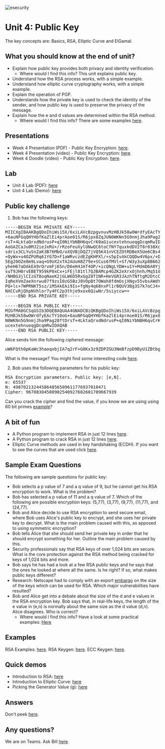 ![esecurity](https://raw.githubusercontent.com/billbuchanan/esecurity/master/z_associated/esecurity_graphics.jpg)

# Unit 4: Public Key

The key concepts are: Basics, RSA, Elliptic Curve and ElGamal.

## What you should know at the end of unit?

* Explain how public key provides both privacy and identity verification.
  * Where would I find this info? This unit explains public key.
* Understand how the RSA process works, with a simple example.
* Understand how elliptic curve cryptography works, with a simple example.
* Explain the operation of PGP.
* Understands how the private key is used to check the identity of the sender, and how public key is used to preserve the privacy of the message.
* Explain how the e and d values are determined within the RSA method.
  * Where would I find this info? There are some examples [here](https://asecuritysite.com/log/rsa_examples.pdf).

## Presentations

* Week 4 Presentation (PDF) - Public Key Encryption: [here](https://github.com/billbuchanan/appliedcrypto/blob/master/unit04_public_key/lecture/chapter04_public_msc.pdf).
* Week 4 Presentation (video) - Public Key Encryption: [here](https://youtu.be/QEYqkxuzoTg).
* Week 4 Doodle (video) - Public Key Encryption: [here](https://youtu.be/0zArGECThXI).
<!-- * Week 4 Presentation (lecture video - 8 Feb 2020) - Public Key Encryption: [here](https://www.youtube.com/watch?v=PEdCHWdE3zk). -->

## Lab

* Unit 4 Lab (PDF): [here](https://github.com/billbuchanan/appliedcrypto/blob/master/unit04_public_key/lab/new_lab04.pdf)
* Unit 4 Lab (Demo): [here](https://youtu.be/6T9bFA2nl3c)

## Public key challenge

1. Bob has the following keys:
<pre>
-----BEGIN RSA PRIVATE KEY-----
MIICXgIBAAKBgQDoIhiWs15X/6xiLAVcBzpgvnuvMzHBJk58wOWrdfyEAcTY10oG
+6auNFGqQHYHbfKaZlEi4prAoe01S/R6jpx8ZqJUN0WKNn5G9nmjJha9Pag28ftD
rsT+4LktaQrxdNdrusP+qI0NiYbNBH6qvCrK0aGiucextehnuoqgDcqmRwIDAQAB
AoGAZCaJu0MJ2ieJxRU+/rRzoFeuXylUNwQC6toCfNY7quxkdDV2T8r038Xc0fpb
sdrix3CLYuSnZaK3B76MbO/oXQVBjDQZ7jVQ5K41nVCEZOtRDBeX5Ue6CBs4iNmC
+QyWx+u4OZPURq61YG7D+F1aWRvczdEZgKHPXl/+s5pIvAkCQQDw4V6px/+DJuZV
5Eg20OZe0m9Lvaq+G9UX2xTA2AUuH8Z79e+SCus6fMVl+Sf/W3y3uXp8B662bXhz
yheH67aDAkEA9rQrvmFj65n/D6eH4JAT4OP/+icQNgLYDW+u1Y+MdmD6A0YjehW3
suT9JH0rvEBET959kP0xCx+iFEjl81tl7QJBAMcp4GZK2eXrxOjhnh/Mq51dKu6Z
/NHBG3jlCIzGT8oqNaeK2jGLW6D5RxGgZ8TINR+HeVGR3JAzhTNftgMJDtcCQQC3
IqReXVmZaeXnrwu07f9zsI0zG5BzJ8VOpBt7OWah8fdmOsjXNgv55vbsAWdYBbUw
PQ+lc+7WPRNKT5sz/iM5AkEAi9Is+fgNy4q68nxPl1rBQUV3Bg3S7k7oCJ4+ju4W
NXCCvRjQhpNVhlor7y4FC2p3thje9xox6QiwNr/5siyccw==
-----END RSA PRIVATE KEY-----

-----BEGIN RSA PUBLIC KEY-----
MIGfMA0GCSqGSIb3DQEBAQUAA4GNADCBiQKBgQDoIhiWs15X/6xiLAVcBzpgvnuv
MzHBJk58wOWrdfyEAcTY10oG+6auNFGqQHYHbfKaZlEi4prAoe01S/R6jpx8ZqJU
N0WKNn5G9nmjJha9Pag28ftDrsT+4LktaQrxdNdrusP+qI0NiYbNBH6qvCrK0aGi
ucextehnuoqgDcqmRwIDAQAB
-----END RSA PUBLIC KEY-----
</pre>

Alice sends him the following ciphered message:
<pre>
uW6FQth0pKaWc3haoqxbjIA7q2rF+G0Kx3z9ZDPZGU3NmBfzpD9ByU1ZBtbgKC8ATVZzwj15AeteOnbjO3EHQC4A5Nu0xKTWpqpngYRGGmzMGtblW3wBlNQYovDsRUGt+cJK7RD0PKn6PMNqK5EQKCD6394K/gasQ9zA6fKn3f0=
</pre>

What is the message? You might find some interesting code [here](https://asecuritysite.com/encryption/rsa_example).

2. Bob uses the following parameters for his public key:
<pre>
RSA Encryption parameters. Public key: [e,N].
e: 65537
N: 498702132445864856509611776937010471
Cipher: 96708304500902540927682601709667939
</pre>

Can you crack the cipher and find the value, if you know we are using using 60 bit primes [example](https://medium.com/asecuritysite-when-bob-met-alice/cracking-rsa-a-challenge-generator-2b64c4edb3e7)?

## A bit of fun

* A Python program to implement RSA in just 12 lines [here](https://asecuritysite.com/encryption/rsa12).
* A Python program to crack RSA in just 12 lines [here](https://asecuritysite.com/encryption/rsa12_2).
* Elliptic Curve methods are used in key handshaking (ECDH). If you want to see the curves that are used click [here](https://asecurity.site/encryption/ecdh3).

## Sample Exam Questions

The following are sample questions for public key:

* Bob selects a p value of 7 and a q value of 9, but he cannot get his RSA encryption to work. What is the problem?
* Bob has selected a p value of 11 and a q value of 7. Which of the following are possible encryption keys: (5,77), (3,77), (9,77), (11,77), and (24,77).
* Bob and Alice decide to use RSA encryption to send secure email, where Bob uses Alice's public key to encrypt, and she uses her private key to decrypt. What is the main problem caused with this, as apposed to using symmetric encryption?
* Bob tells Alice that she should send her private key in order that he should encrypt something for her. Outline the main problem caused by this.
* Security professionals say that RSA keys of over 1,024 bits are secure. What is the core protection against the RSA method being cracked for keys of 1,024 bits and more.
* Bob says he has had a look at a few RSA public keys and he says that the ones he looked at where all the same. Is he right? If so, what makes public keys different?
* Research: Netscape had to comply with an export [embargo](https://en.wikipedia.org/wiki/Export_of_cryptography_from_the_United_States) on the size of the keys which can be used for RSA. Which major vulnerabilities have resulted?
* Bob and Alice get into a debate about the size of the d and e values in the RSA encryption key. Bob says that, in real-life keys, the length of the e value in (e,n) is normally about the same size as the d value (d,n). Alice disagrees. Who is correct?
  * Where would I find this info? Have a look at some practical examples: [Here](https://asecuritysite.com/encryption/rsa2)

## Examples

RSA Examples: [here](https://asecuritysite.com/public/rsa_examples.pdf).
RSA Keygen: [here](https://asecuritysite.com/encryption/rsa_keygen).
ECC Keygen: [here](https://asecuritysite.com/encryption/ecc_keygen).

## Quick demos

* Introduction to RSA: [here](https://www.youtube.com/watch?v=pHES8eNor6k)
* Introduction to Elliptic Curve: [here](https://youtu.be/_CwIWk6XDmg)
* Picking the Generator Value (g): [here](https://www.youtube.com/watch?v=-TjSuch3VGU)

## Answers
Don't peek [here](https://repl.it/@billbuchanan/rsaq1).


## Any questions?

We are on Teams. Ask Bill [here](https://teams.microsoft.com/l/team/19%3ae4651d3846ed4a02ab6284eba8a37836%40thread.tacv2/conversations?groupId=d5c028ee-0450-4370-a9c5-48014fce2ca6&tenantId=99e0dc58-9c4b-4820-8617-04c386c254c6).

